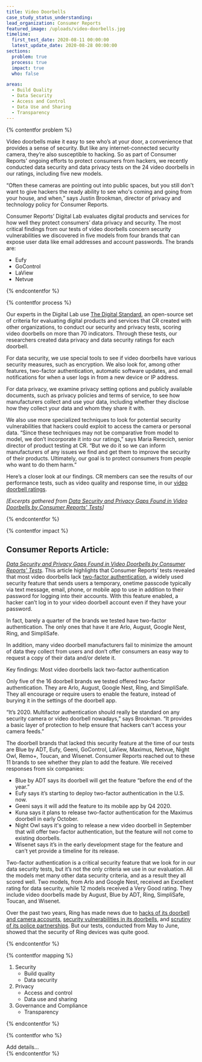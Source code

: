 ```yaml
---
title: Video Doorbells
case_study_status_understanding:
lead_organization: Consumer Reports
featured_image: /uploads/video-doorbells.jpg
timeline:
  first_test_date: 2020-08-11 00:00:00
  latest_update_date: 2020-08-28 00:00:00
sections:
  problem: true
  process: true
  impact: true
  who: false

areas:
  - Build Quality
  - Data Security
  - Access and Control
  - Data Use and Sharing
  - Transparency
---
```

{% contentfor problem %}
        <div class="editable mt-3">
    <p>Video doorbells make it easy to see who&rsquo;s at your door, a
    convenience that provides a sense of security. But like any
    internet-connected security camera, they&rsquo;re also susceptible to
    hacking. So as part of Consumer Reports' ongoing efforts to protect
    consumers from hackers, we recently conducted data security and data privacy
    tests on the 24 video doorbells in our ratings, including five new
    models.</p><p>&ldquo;Often these cameras are pointing out into public
    spaces, but you still don't want to give hackers the ready ability to see
    who's coming and going from your house, and when,&rdquo; says Justin
    Brookman, director of privacy and technology policy for Consumer
    Reports.&nbsp;</p><p>Consumer Reports&rsquo; Digital Lab evaluates digital
    products and services for how well they protect consumers&rsquo; data
    privacy and security. The most critical findings from our tests of video
    doorbells concern security vulnerabilities we discovered in five models from
    four brands that can expose user data like email addresses and account
    passwords. The brands
    are:</p><ul><li>Eufy</li><li>GoControl</li><li>LaView</li><li>Netvue</li></ul>
        </div>
{% endcontentfor %}

{% contentfor process %}
        <div class="editable mt-3">
              <p>Our experts in the Digital Lab use <a
    href="https://www.thedigitalstandard.org/">The Digital Standard</a>, an
    open-source set of criteria for evaluating digital products and services
    that CR created with other organizations, to conduct our security and
    privacy tests, scoring video doorbells on more than 70 indicators. Through
    these tests, our researchers created data privacy and data security ratings
    for each doorbell.</p><p>For data security, we use special tools to see if
    video doorbells have various security measures, such as encryption. We also
    look for, among other features, two-factor authentication, automatic
    software updates, and email notifications for when a user logs in from a new
    device or IP address.</p><p>For data privacy, we examine privacy setting
    options and publicly available documents, such as privacy policies and terms
    of service, to see how manufacturers collect and use your data, including
    whether they disclose how they collect your data and whom they share it
    with.</p><p>We also use more specialized techniques to look for potential
    security vulnerabilities that hackers could exploit to access the camera or
    personal data. &ldquo;Since these techniques may not be comparative from
    model to model, we don&rsquo;t incorporate it into our ratings,&rdquo; says
    Maria Rerecich, senior director of product testing at CR. &ldquo;But we do
    it so we can inform manufacturers of any issues we find and get them to
    improve the security of their products. Ultimately, our goal is to protect
    consumers from people who want to do them harm.&rdquo;</p><p>Here&rsquo;s a
    closer look at our findings. CR members can see the results of our
    performance tests, such as video quality and response time, in our <a
    href="https://www.consumerreports.org/products/home-security-cameras-200099/video-doorbells-200100/view2/">video
    doorbell ratings</a>.&nbsp;</p><p><em>[Excerpts gathered from </em><a
    href="https://www.consumerreports.org/video-doorbells/data-security-data-privacy-gaps-found-in-video-doorbells/"><em>Data
    Security and Privacy Gaps Found in Video Doorbells by Consumer Reports'
    Tests</em></a><em>]</em></p>
        </div>
{% endcontentfor %}

{% contentfor impact %}
        <div class="editable mt-3">
              <h2>Consumer Reports Article:</h2><p><a
    href="https://www.consumerreports.org/video-doorbells/data-security-data-privacy-gaps-found-in-video-doorbells/"><em>Data
    Security and Privacy Gaps Found in Video Doorbells by Consumer Reports'
    Tests</em></a>. This article highlights that Consumer Reports&rsquo; tests
    revealed that most video doorbells lack <a
    href="https://www.consumerreports.org/digital-security/best-way-to-use-two-factor-authentication/">two-factor
    authentication</a>, a widely used security feature that sends users a
    temporary, onetime passcode typically via text message, email, phone, or
    mobile app to use in addition to their password for logging into their
    accounts. With this feature enabled, a hacker can&rsquo;t log in to your
    video doorbell account even if they have your password.</p><p>In fact,
    barely a quarter of the brands we tested have two-factor authentication. The
    only ones that have it are Arlo, August, Google Nest, Ring, and
    SimpliSafe.</p><p>In addition, many video doorbell manufacturers fail to
    minimize the amount of data they collect from users and don&rsquo;t offer
    consumers an easy way to request a copy of their data and/or delete
    it.</p><p>Key findings: Most video doorbells lack two-factor
    authentication</p><p>Only five of the 16 doorbell brands we tested offered
    two-factor authentication. They are Arlo, August, Google Nest, Ring, and
    SimpliSafe. They all encourage or require users to enable the feature,
    instead of burying it in the settings of the doorbell
    app.</p><p>&ldquo;It&rsquo;s 2020. Multifactor authentication should really
    be standard on any security camera or video doorbell nowadays,&rdquo; says
    Brookman. &ldquo;It provides a basic layer of protection to help ensure that
    hackers can't access your camera feeds.&rdquo;</p><p>The doorbell brands
    that lacked this security feature at the time of our tests are Blue by ADT,
    Eufy, Geeni, GoControl, LaView, Maximus, Netvue, Night Owl, Remo+, Toucan,
    and Wisenet. Consumer Reports reached out to these 11 brands to see whether
    they plan to add the feature. We received responses from six
    companies:</p><ul><li>Blue by ADT says its doorbell will get the feature
    &ldquo;before the end of the year.&rdquo;</li><li>Eufy says it&rsquo;s
    starting to deploy two-factor authentication in the U.S. now.</li><li>Geeni
    says it will add the feature to its mobile app by Q4 2020.</li><li>Kuna says
    it plans to release two-factor authentication for the Maximus doorbell in
    early October.</li><li>Night Owl says it's going to release a new video
    doorbell in September that will offer two-factor authentication, but the
    feature will not come to existing doorbells.</li><li>Wisenet says it&rsquo;s
    in the early development stage for the feature and can&rsquo;t yet provide a
    timeline for its release.</li></ul><p>Two-factor authentication is a
    critical security feature that we look for in our data security tests, but
    it&rsquo;s not the only criteria we use in our evaluation. All the models
    met many other data security criteria, and as a result they all scored well.
    Two models, from Arlo and Google Nest, received an Excellent rating for data
    security, while 12 models received a Very Good rating. They include video
    doorbells made by August, Blue by ADT, Ring, SimpliSafe, Toucan, and
    Wisenet.</p><p>Over the past two years, Ring has made news due to <a
    href="https://www.consumerreports.org/hacking/ring-doorbell-accounts-may-be-vulnerable-to-hackers/">hacks
    of its doorbell and camera accounts</a>, <a
    href="https://www.theinformation.com/articles/how-amazons-latest-security-device-let-people-spy-on-you">security
    vulnerabilities in its doorbells</a>, and <a
    href="https://oversight.house.gov/news/press-releases/oversight-subcommittee-seeks-information-about-ring-s-agreements-with-police-and">scrutiny
    of its police partnerships</a>. But our tests, conducted from May to June,
    showed that the security of Ring devices was quite good.</p>
        </div>
{% endcontentfor %}

{% contentfor mapping %}
        <div class="editable mt-3">
    <ol><li>Security<ul><li>Build quality</li><li>Data
    security</li></ul></li><li>Privacy<ul><li>Access and control</li><li>Data
    use and sharing</li></ul></li><li>Governance and
    Compliance<ul><li>Transparency</li></ul></li></ol>
        </div>
{% endcontentfor %}

{% contentfor who %}
  <div class="editable mt-3">
    Add details...
  </div>
{% endcontentfor %}


